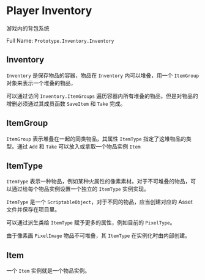 ﻿# Player Inventory

游戏内的背包系统

Full Name: `Prototype.Inventory.Inventory`

## Inventory

`Inventory` 是保存物品的容器，物品在 `Inventory` 内可以堆叠，用一个 `ItemGroup` 对象来表示一个堆叠的物品，

可以通过访问 `Inventory.ItemGroups` 遍历容器内所有堆叠的物品，但是对物品的增删必须通过其成员函数 `SaveItem` 和 `Take` 完成。

## ItemGroup

`ItemGroup` 表示堆叠在一起的同类物品，其属性 `ItemType` 指定了这堆物品的类型。通过 `Add` 和 `Take` 可以放入或拿取一个物品实例 `Item`

## ItemType

`ItemType` 表示一种物品，例如某种火属性的像素素材。对于不可堆叠的物品，可以通过给每个物品实例设置一个独立的 `ItemType` 实例实现。

`ItemType` 是一个 `ScriptableObject`，对于不同的物品，应当创建对应的 Asset 文件并保存在项目里。

可以通过派生类给 `ItemType` 赋予更多的属性，例如目前的 `PixelType`。

由于像素画 `PixelImage` 物品不可堆叠，其 `ItemType` 在实例化时由内部创建。

## Item

一个 `Item` 实例就是一个物品实例。